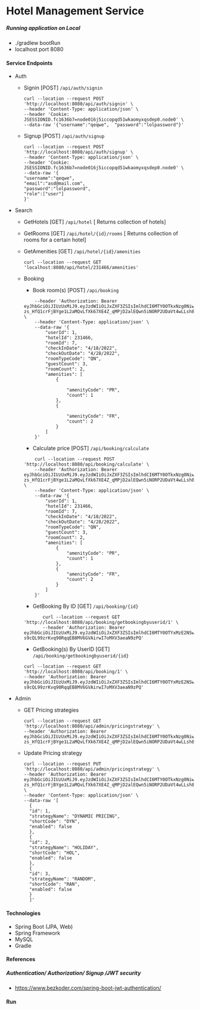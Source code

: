 # Hotel Management Service

##### Running application on Local

- ./gradlew bootRun
- localhost port 8080

#### Service Endpoints

- Auth

  - Signin [POST] `/api/auth/signin`
    ```
    curl --location --request POST 'http://localhost:8080/api/auth/signin' \
    --header 'Content-Type: application/json' \
    --header 'Cookie: JSESSIONID.fc1636b7=node016j5iccopqd51wkaomyxqsdep0.node0' \
    --data-raw '{"username":"qeqwe",  "password":"lolpassword"}'
    ```
  - Signup [POST] `/api/auth/signup`
    ```
    curl --location --request POST 'http://localhost:8080/api/auth/signup' \
    --header 'Content-Type: application/json' \
    --header 'Cookie: JSESSIONID.fc1636b7=node016j5iccopqd51wkaomyxqsdep0.node0' \
    --data-raw '{
    "username":"qeqwe",
    "email":"asd@mail.com",
    "password":"lolpassword",
    "role":["user"]
    }'
    ```

- Search

  - GetHotels [GET] `/api/hotel` [ Returns collection of hotels]
  - GetRooms [GET] `/api/hotel/{id}/rooms` [ Returns collection of rooms for a certain hotel]
  - GetAmenities [GET] `/api/hotel/{id}/amenities`

    ```
    curl --location --request GET 'localhost:8080/api/hotel/231466/amenities'
    ```

  - Booking
    - Book room(s) [POST] `/api/booking`
    
    ```curl --location --request POST     'http://localhost:8080/api/booking/calculate' \
        --header 'Authorization: Bearer eyJhbGciOiJIUzUxMiJ9.eyJzdWIiOiJxZXF3ZSIsImlhdCI6MTY0OTkxNzg0NiwiZXhwIjoxNjUwMDA0MjQ2fQ.2iN-zs_HfQ1crFjBYge1L2aMQvLfXk67XE4Z_qMPjD2alEQwn5iNORP2UDaVt4wLLsh8Pm7SW_OrD6LUtAG41g' \
        --header 'Content-Type: application/json' \
        --data-raw '{
            "userId": 1,
            "hotelId": 231466,
            "roomId": 7,
            "checkInDate": "4/18/2022",
            "checkOutDate": "4/28/2022",
            "roomTypeCode": "QN",
            "guestCount": 3,
            "roomCount": 2,
            "amenities": [
                {
                    
                    "amenityCode": "PR",
                    "count": 1
                },
                {
                   
                    "amenityCode": "FR",
                    "count": 2
                }
            ]
        }'
    ```
    - Calculate price [POST] `/api/booking/calculate`

    ```
        curl --location --request POST 'http://localhost:8080/api/booking/calculate' \
        --header 'Authorization: Bearer eyJhbGciOiJIUzUxMiJ9.eyJzdWIiOiJxZXF3ZSIsImlhdCI6MTY0OTkxNzg0NiwiZXhwIjoxNjUwMDA0MjQ2fQ.2iN-zs_HfQ1crFjBYge1L2aMQvLfXk67XE4Z_qMPjD2alEQwn5iNORP2UDaVt4wLLsh8Pm7SW_OrD6LUtAG41g' \
        --header 'Content-Type: application/json' \
        --data-raw '{
            "userId": 1,
            "hotelId": 231466,
            "roomId": 7,
            "checkInDate": "4/18/2022",
            "checkOutDate": "4/28/2022",
            "roomTypeCode": "QN",
            "guestCount": 3,
            "roomCount": 2,
            "amenities": [
                {
                    "amenityCode": "PR",
                    "count": 1
                },
                {
                    "amenityCode": "FR",
                    "count": 2
                }
            ]
        }'
    ```
    
    - GetBooking By ID [GET] `/api/booking/{id}`
     ```
            curl --location --request GET 'http://localhost:8080/api/booking/getbookingbyuserid/1' \
            --header 'Authorization: Bearer eyJhbGciOiJIUzUxMiJ9.eyJzdWIiOiJxZXF3ZSIsImlhdCI6MTY0OTYxMzE2NSwiZXhwIjoxNjQ5Njk5NTY1fQ.ahGSOOKcZjtojnMm8sDIV5U706WWOwIUINKHgC_xB-s9cQL99zrKvq90RqqEB8MV6GVAirwI7oMXV3aeaN9zPQ'
    ```
    
    - GetBooking(s) By UserID [GET] `/api/booking/getbookingbyuserid/{id}`
    ```
    curl --location --request GET 'http://localhost:8080/api/booking/1' \
    --header 'Authorization: Bearer eyJhbGciOiJIUzUxMiJ9.eyJzdWIiOiJxZXF3ZSIsImlhdCI6MTY0OTYxMzE2NSwiZXhwIjoxNjQ5Njk5NTY1fQ.ahGSOOKcZjtojnMm8sDIV5U706WWOwIUINKHgC_xB-s9cQL99zrKvq90RqqEB8MV6GVAirwI7oMXV3aeaN9zPQ'
    ```
    
- Admin
  - GET Pricing strategies
    ```aidl
    curl --location --request GET 'http://localhost:8080/api/admin/pricingstrategy' \
    --header 'Authorization: Bearer eyJhbGciOiJIUzUxMiJ9.eyJzdWIiOiJxZXF3ZSIsImlhdCI6MTY0OTkxNzg0NiwiZXhwIjoxNjUwMDA0MjQ2fQ.2iN-zs_HfQ1crFjBYge1L2aMQvLfXk67XE4Z_qMPjD2alEQwn5iNORP2UDaVt4wLLsh8Pm7SW_OrD6LUtAG41g'
    ```
  - Update Pricing strategy
    ```aidl
    curl --location --request PUT 'http://localhost:8080/api/admin/pricingstrategy' \
    --header 'Authorization: Bearer eyJhbGciOiJIUzUxMiJ9.eyJzdWIiOiJxZXF3ZSIsImlhdCI6MTY0OTkxNzg0NiwiZXhwIjoxNjUwMDA0MjQ2fQ.2iN-zs_HfQ1crFjBYge1L2aMQvLfXk67XE4Z_qMPjD2alEQwn5iNORP2UDaVt4wLLsh8Pm7SW_OrD6LUtAG41g' \
    --header 'Content-Type: application/json' \
    --data-raw '[
      {
      "id": 1,
      "strategyName": "DYNAMIC PRICING",
      "shortCode": "DYN",
      "enabled": false
      },
      {
      "id": 2,
      "strategyName": "HOLIDAY",
      "shortCode": "HOL",
      "enabled": false
      },
      {
      "id": 3,
      "strategyName": "RANDOM",
      "shortCode": "RAN",
      "enabled": false
      }
      ]'
    ```
#### Technologies

- Spring Boot (JPA, Web)
- Spring Framework
- MySQL
- Gradle

#### References

##### Authentication/ Authorization/ Signup /JWT security

- https://www.bezkoder.com/spring-boot-jwt-authentication/

#### Run


